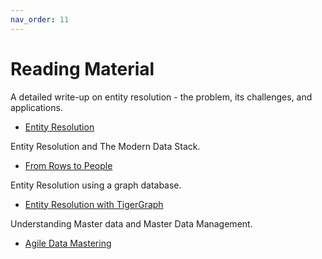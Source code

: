```yaml
---
nav_order: 11
---
```


# Reading Material

A detailed write-up on entity resolution - the problem, its challenges, and applications.

* [Entity Resolution](https://towardsdatascience.com/an-introduction-to-entity-resolution-needs-and-challenges-97fba052dde5)

Entity Resolution and The Modern Data Stack.

* [From Rows to People](https://roundup.getdbt.com/p/from-rows-to-people)

Entity Resolution using a graph database.

* [Entity Resolution with TigerGraph](https://towardsdatascience.com/entity-resolution-with-tigergraph-add-zingg-to-the-mix-95009471ca02)

Understanding Master data and Master Data Management.

* [Agile Data Mastering](https://towardsdatascience.com/a-guide-to-agile-data-mastering-with-ai-3bf38f103709)

